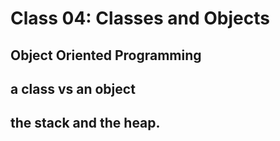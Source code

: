 # Class 04: Classes and Objects

##  Object Oriented Programming

##  a class vs an object

## the stack and the heap.